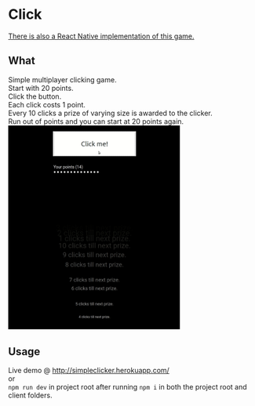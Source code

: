# Click
[There is also a React Native implementation of this game.](https://github.com/aarotoiv/click-rn)
## What
Simple multiplayer clicking game. \
Start with 20 points. \
Click the button. \
Each click costs 1 point. \
Every 10 clicks a prize of varying size is awarded to the clicker. \
Run out of points and you can start at 20 points again. \
<img src="./assets/thing.gif?raw=true" title="Demo of the game" width=350>
## Usage
Live demo @ http://simpleclicker.herokuapp.com/ \
or \
`npm run dev` in project root after running `npm i` in both the project root and client folders. 
